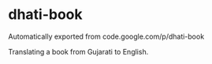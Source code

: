 # dhati-book
Automatically exported from code.google.com/p/dhati-book

Translating a book from Gujarati to English.
